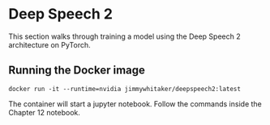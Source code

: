 # Deep Speech 2
This section walks through training a model using the Deep Speech 2 architecture on PyTorch. 

## Running the Docker image
```
docker run -it --runtime=nvidia jimmywhitaker/deepspeech2:latest
```
The container will start a jupyter notebook. 
Follow the commands inside the Chapter 12 notebook.